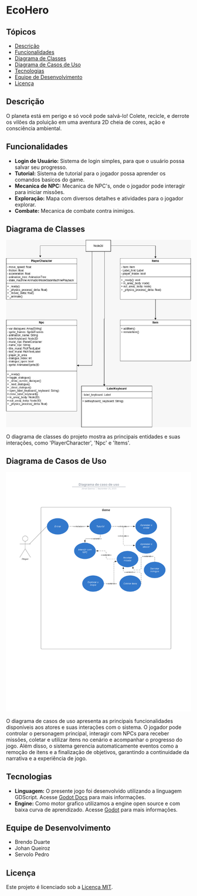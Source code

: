 # EcoHero

## Tópicos

- [Descrição](#descrição)
- [Funcionalidades](#funcionalidades)
- [Diagrama de Classes](#diagrama-de-classes)
- [Diagrama de Casos de Uso](#diagrama-de-casos-de-uso)
- [Tecnologias](#tecnologias)
- [Equipe de Desenvolvimento](#equipe-de-desenvolvimento)
- [Licença](#licença)

## Descrição

O planeta está em perigo e só você pode salvá-lo! Colete, recicle, e derrote os vilões da poluição em uma aventura 2D cheia de cores, ação e consciência ambiental.

## Funcionalidades

- **Login de Usuário:** Sistema de login simples, para que o usuário possa salvar seu progresso.
- **Tutorial:** Sistema de tutorial para o jogador possa aprender os comandos basicos do game.
- **Mecanica de NPC:** Mecanica de NPC's, onde o jogador pode interagir para iniciar missões.
- **Exploração:** Mapa com diversos detalhes e atividades para o jogador explorar.
- **Combate:** Mecanica de combate contra inimigos.

## Diagrama de Classes

![Diagrama de Classes](/images/diagrama.jpeg)

O diagrama de classes do projeto mostra as principais entidades e suas interações, como 'PlayerCharacter', 'Npc' e 'Items'.

## Diagrama de Casos de Uso

![Diagrama de Casos de Uso](/images/Diagrama%20de%20caso%20de%20uso.svg)

O diagrama de casos de uso apresenta as principais funcionalidades disponíveis aos atores e suas interações com o sistema. O jogador pode controlar o personagem principal, interagir com NPCs para receber missões, coletar e utilizar itens no cenário e acompanhar o progresso do jogo. Além disso, o sistema gerencia automaticamente eventos como a remoção de itens e a finalização de objetivos, garantindo a continuidade da narrativa e a experiência de jogo.

## Tecnologias

- **Linguagem:** O presente jogo foi desenvolvido utilizando a linguagem GDScript. Acesse [Godot Docs](https://docs.godotengine.org/pt-br/4.x/tutorials/scripting/gdscript/gdscript_basics.html) para mais informações.
- **Engine:** Como motor grafico utilizamos a engine open source e com baixa curva de aprendizado. Acesse [Godot](https://godotengine.org/) para mais informações.

## Equipe de Desenvolvimento

- Brendo Duarte
- Johan Queiroz
- Servolo Pedro

## Licença

Este projeto é licenciado sob a [Licença MIT](LICENSE).